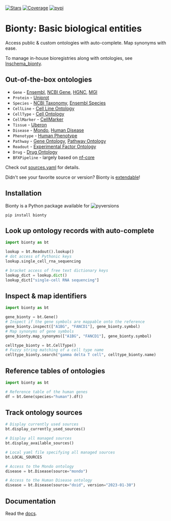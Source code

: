 [![Stars](https://img.shields.io/github/stars/laminlabs/bionty?logo=GitHub&color=yellow)](https://github.com/laminlabs/bionty)
[![Coverage](https://codecov.io/gh/laminlabs/bionty/branch/main/graph/badge.svg?token=8292E0S0Z7)](https://codecov.io/gh/laminlabs/bionty)
[![pypi](https://img.shields.io/pypi/v/bionty?color=blue&label=pypi%20package)](https://pypi.org/project/bionty)

# Bionty: Basic biological entities

Access public & custom ontologies with auto-complete. Map synonyms with ease.

To manage in-house bioregistries along with ontologies, see [lnschema_bionty](https://lamin.ai/docs/lnschema-bionty).

## Out-of-the-box ontologies

- `Gene` - [Ensembl](https://ensembl.org/), [NCBI Gene](https://www.ncbi.nlm.nih.gov/gene/), [HGNC](https://www.genenames.org/), [MGI](http://www.informatics.jax.org/)
- `Protein` - [Uniprot](https://www.uniprot.org/)
- `Species` - [NCBI Taxonomy](https://www.ncbi.nlm.nih.gov/taxonomy/), [Ensembl Species](https://useast.ensembl.org/info/about/species.html)
- `CellLine` - [Cell Line Ontology](https://github.com/CLO-ontology/CLO)
- `CellType` - [Cell Ontology](https://obophenotype.github.io/cell-ontology/)
- `CellMarker` - [CellMarker](http://xteam.xbio.top/CellMarker)
- `Tissue` - [Uberon](http://obophenotype.github.io/uberon/)
- `Disease` - [Mondo](https://mondo.monarchinitiative.org/), [Human Disease](https://disease-ontology.org/)
- `Phenotype` - [Human Phenotype](https://hpo.jax.org/app/)
- `Pathway` - [Gene Ontology](https://bioportal.bioontology.org/ontologies/GO), [Pathway Ontology](https://bioportal.bioontology.org/ontologies/PW)
- `Readout` - [Experimental Factor Ontology](https://www.ebi.ac.uk/ols/ontologies/efo)
- `Drug` - [Drug Ontology](https://bioportal.bioontology.org/ontologies/DRON)
- `BFXPipeline` - largely based on [nf-core](https://nf-co.re/)

Check out [sources.yaml](https://github.com/laminlabs/bionty/blob/main/bionty/sources/sources.yaml) for details.

Didn't see your favorite source or version? Bionty is [extendable](https://lamin.ai/docs/bionty/extend)!

## Installation

Bionty is a Python package available for ![pyversions](https://img.shields.io/pypi/pyversions/bionty)

```shell
pip install bionty
```

## Look up ontology records with auto-complete

```python
import bionty as bt

lookup = bt.Readout().lookup()
# dot access of Pythonic keys
lookup.single_cell_rna_sequencing

# bracket access of free text dictionary keys
lookup_dict = lookup.dict()
lookup_dict["single-cell RNA sequencing"]
```

## Inspect & map identifiers

```python
import bionty as bt

gene_bionty = bt.Gene()
# Inspect if the gene symbols are mappable onto the reference
gene_bionty.inspect(["A1BG", "FANCD1"], gene_bionty.symbol)
# Map synonyms of gene symbols
gene_bionty.map_synonyms(["A1BG", "FANCD1"], gene_bionty.symbol)

celltype_bionty = bt.CellType()
# Fuzzy string matching of a cell type name
celltype_bionty.search("gamma delta T cell", celltype_bionty.name)
```

## Reference tables of ontologies

```python
import bionty as bt

# Reference table of the human genes
df = bt.Gene(species="human").df()
```

## Track ontology sources

```python
# Display currently used sources
bt.display_currently_used_sources()

# Display all managed sources
bt.display_available_sources()

# Local yaml file specifying all managed sources
bt.LOCAL_SOURCES

# Access to the Mondo ontology
disease = bt.Disease(source="mondo")

# Access to the Human Disease ontology
disease = bt.Disease(source="doid", version="2023-01-30")
```

## Documentation

Read the [docs](https://lamin.ai/docs/bionty/).
